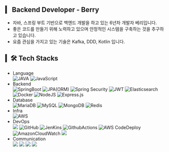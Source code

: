 ## ▎ Backend Developer - Berry       
- 자바, 스프링 부트 기반으로 백엔드 개발을 하고 있는 6년차 개발자 베리입니다.
- 좋은 코드를 만들기 위해 노력하고 있으며 안정적인 시스템을 구축하는 것을 추구하고 있습니다.
- 요즘 관심을 가지고 있는 기술은 Kafka, DDD, Kotlin 입니다.

## ▎🛠 Tech Stacks
- Language<br/>
![JAVA](https://img.shields.io/badge/Java-007396?style=for-the-badge&logo=OpenJDK&logoColor=white) ![JavaScript](https://img.shields.io/badge/JavaScript-F7DF1E?style=for-the-badge&logo=JavaScript&logoColor=black)
- Backend<br/>
![SpringBoot](https://img.shields.io/badge/SpringBoot-6DB33F?style=for-the-badge&logo=SpringBoot&logoColor=white) ![JPA(ORM)](https://img.shields.io/badge/JPA-59666C?style=for-the-badge&logo=Hibernate&logoColor=white) ![Spring Security](https://img.shields.io/badge/SpringSecurity-6DB33F?style=for-the-badge&logo=springsecurity&logoColor=white) ![JWT](https://img.shields.io/badge/JWT-000000?style=for-the-badge&logo=jsonwebtokens&logoColor=white) ![Elasticsearch](https://img.shields.io/badge/elasticsearch-005571?style=for-the-badge&logo=jsonwebtokens&logoColor=white) ![Docker](https://img.shields.io/badge/Docker-2496ED?style=for-the-badge&logo=Docker&logoColor=white) ![NodeJS](https://img.shields.io/badge/node.js-6DA55F?style=for-the-badge&logo=node.js&logoColor=white) ![Express.js](https://img.shields.io/badge/express.js-%23404d59.svg?style=for-the-badge&logo=express&logoColor=%2361DAFB)
- Database<br/>
![MariaDB](https://img.shields.io/badge/mariadb-003545.svg?style=for-the-badge&logo=mariadb&logoColor=white) ![MySQL](https://img.shields.io/badge/mysql-4479A1.svg?style=for-the-badge&logo=mysql&logoColor=white) ![MongoDB](https://img.shields.io/badge/MongoDB-%234ea94b.svg?style=for-the-badge&logo=mongodb&logoColor=white) ![Redis](https://img.shields.io/badge/redis-%23DD0031.svg?style=for-the-badge&logo=redis&logoColor=white)
- Infra<br/>
![AWS](https://img.shields.io/badge/AWS-232F3E?style=flat&logo=amazonaws&logoColor=white)
- DevOps<br/>
<img src="https://img.shields.io/badge/Git-F05032?style=flat&logo=Git&logoColor=white"/> ![GitHub](https://img.shields.io/badge/GitHub-181717?style=flat&logo=github&logoColor=white) ![JenKins](https://img.shields.io/badge/Jenkins-D24939?style=flat&logo=Jenkins&logoColor=white) ![GithubActions](https://img.shields.io/badge/GithubActions-2088FF?style=flat&logo=githubactions&logoColor=white) ![AWS CodeDeploy](https://img.shields.io/badge/AWS_CodeDeploy-2088FF?style=flat&logoColor=white) ![AmazonCloudWatch](https://img.shields.io/badge/AmazonCloudWatch-FF4F8B?style=flat&logo=amazoncloudwatch&logoColor=white) <img src="https://img.shields.io/badge/Gradle-02303A?style=flat&logo=Gradle&logoColor=white"/>
- Communication<br/>
<img src="https://img.shields.io/badge/Swagger-85EA2D?style=flat&logo=Swagger&logoColor=black"/> <img src="https://img.shields.io/badge/discord-5865F2?style=for-the-badge&logo=discord&logoColor=white">
  <img src="https://img.shields.io/badge/slack-4A154B?style=for-the-badge&logo=slack&logoColor=white">
  <img src="https://img.shields.io/badge/notion-000000?style=for-the-badge&logo=notion&logoColor=white">
